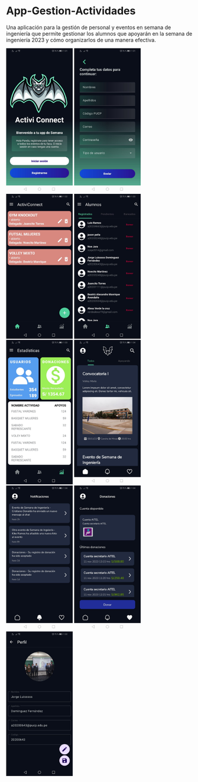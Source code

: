 # App-Gestion-Actividades
Una aplicación para la gestión de personal y eventos en semana de ingeniería que permite 
gestionar los alumnos que apoyarán en la semana de ingeniería 2023 y cómo organizarlos de una manera efectiva.



<p float="left">
  <img src="inicio1.jpg" width="180" />
  <img src="registro.jpg" width="180" />
  <img src="delegado.jpg" width="180" />
  <img src="usuarios.jpg" width="180" />
  <img src="estadisticas.jpg" width="180" />
  <img src="alumno.jpg" width="180" />
  <img src="notifi.jpg" width="180" />
  <img src="donacion.jpg" width="180" />
 <img src="Perfil.jpg" width="180" />
</p>
